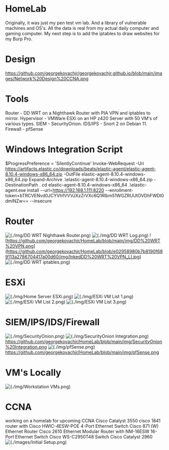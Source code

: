 # HomeLab

Originally, it was just my pen test vm lab. 
And a library of vulnerable machines and OS's. 
All the data is real from my actual daily computer and gaming computer. 
My next step is to add the iptables to draw websites for my Burp Pro. 


# Design
https://github.com/georgekovachjr/georgekovachjr.github.io/blob/main/images/Network%20Design%20CCNA.png



# Tools
Router - DD WRT on a Nighthawk Router with PIA VPN and iptables to mirror.
Hypervisor - VMWare ESXi on an HP z420 Server with 50 VM's of various types.
SIEM - SecurityOnion.
IDS/IPS - Snort 2 on Debian 11.
Firewall - pfSense


# Windows Integration Script
$ProgressPreference = 'SilentlyContinue'
Invoke-WebRequest -Uri https://artifacts.elastic.co/downloads/beats/elastic-agent/elastic-agent-8.10.4-windows-x86_64.zip -OutFile elastic-agent-8.10.4-windows-x86_64.zip
Expand-Archive .\elastic-agent-8.10.4-windows-x86_64.zip -DestinationPath .
cd elastic-agent-8.10.4-windows-x86_64
.\elastic-agent.exe install --url=https://192.168.1.111:8220 --enrollment-token=bTRCVENvd0JCYVhfVVVJXzZrVXc6Q1Rlbm51WGZRUUtOVDhFWDl0dmlNZw== --insecure

# Router
![(./img/DD WRT Nighthawk Router.png)](https://github.com/georgekovachjr/HomeLab/blob/main/img/DD%20WRT%20Nighthawk%20Router.png)
![(./img/DD WRT Log.png)](https://github.com/georgekovachjr/HomeLab/blob/main/img/DD%20WRT%20Log.png)
![https://github.com/georgekovachjr/HomeLab/blob/main/img/DD%20WRT%20VPN.png](https://github.com/georgekovachjr/HomeLab/blob/e02958980b7b8190f689113a2786704417a00d60/img/InkedDD%20WRT%20VPN_LI.jpg)
![(./img/DD WRT iptables.png)](https://github.com/georgekovachjr/HomeLab/blob/main/img/DD%20WRT%20iptables.png)


# ESXi
![(./img/Home Server ESXi.png)](https://github.com/georgekovachjr/HomeLab/blob/main/img/Home%20Server%20ESXi.png)
![(./img/ESXi VM List 1.png)](https://github.com/georgekovachjr/HomeLab/blob/main/img/ESXi%20VM%20List%201.png)
![(./img/ESXi VM List 2.png)](https://github.com/georgekovachjr/HomeLab/blob/main/img/ESXi%20VM%20List%202.png)
![(./img/ESXi VM List 3.png)](https://github.com/georgekovachjr/HomeLab/blob/main/img/ESXi%20VM%20List%203.png)

# SIEM/IPS/IDS/Firewall
![(./img/SecurityOnion.png)](https://github.com/georgekovachjr/HomeLab/blob/main/img/SecurityOnion.png)
![(./img/SecurityOnion Integration.png)](https://github.com/georgekovachjr/HomeLab/blob/main/img/SecurityOnion%20Integration.png)https://github.com/georgekovachjr/HomeLab/blob/main/img/SecurityOnion%20Integration.png
![(./img/pfSense.png)](https://github.com/georgekovachjr/HomeLab/blob/main/img/pfSense.png)https://github.com/georgekovachjr/HomeLab/blob/main/img/pfSense.png

# VM's Locally
![(./img/Workstation VMs.png)](https://github.com/georgekovachjr/HomeLab/blob/main/img/Workstation%20VMs.png)

# CCNA
working on a homelab for upcoming CCNA 
Cisco Catalyst 3550
cisco 1841 router with Cisco HWIC-4ESW-POE 4-Port Ethernet Switch
Cisco 871 (W) Ethernet Router
Cisco 2610 Ethernet Modular Router with NM-16ESW 16-Port Ethernet Switch
Cisco WS-C2950T48 Switch
Cisco Catalyst 2960  
![(./images/Initial Setup.png)](https://github.com/georgekovachjr/georgekovachjr.github.io/blob/main/images/Initial%20Setup.png)
